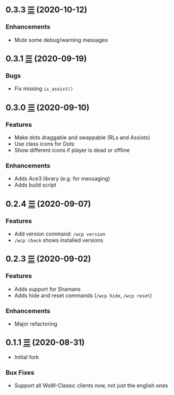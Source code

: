 ## 0.3.3 [☰](https://github.com/Deradon/WrongCthunPlanner/compare/v0.3.3...v0.3.1) (2020-10-12)

### Enhancements

* Mute some debug/warning messages

## 0.3.1 [☰](https://github.com/Deradon/WrongCthunPlanner/compare/v0.3.0...v0.3.1) (2020-09-19)

### Bugs

* Fix missing `is_assist()`

## 0.3.0 [☰](https://github.com/Deradon/WrongCthunPlanner/compare/v0.2.4...v0.3.0) (2020-09-10)

### Features

* Make dots draggable and swappable (RLs and Assists)
* Use class icons for Dots
* Show different icons if player is dead or offline

### Enhancements

* Adds Ace3 library (e.g. for messaging)
* Adds build script

## 0.2.4 [☰](https://github.com/Deradon/WrongCthunPlanner/compare/v0.2.3...v0.2.4) (2020-09-07)

### Features

* Add version command: `/wcp version`
* `/wcp check` shows installed versions

## 0.2.3 [☰](https://github.com/Deradon/WrongCthunPlanner/compare/v0.1.1...v0.2.3) (2020-09-02)

### Features

* Adds support for Shamans
* Adds hide and reset commands (`/wcp hide`, `/wcp reset`)

### Enhancements

* Major refactoring

## 0.1.1 [☰](https://github.com/Deradon/WrongCthunPlanner/commit/63b1aa47e19dae1be20ecc7eec80a8ddafd5a66c) (2020-08-31)

* Initial fork

### Bux Fixes

* Support all WoW-Classic clients now, not just the english ones
